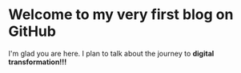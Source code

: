 # Welcome to my very first blog on GitHub

I'm glad you are here. I plan to talk about the journey to **digital transformation!!!**
